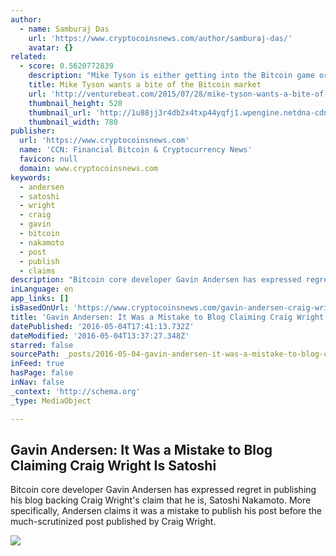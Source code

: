 ```yaml
---
author:
  - name: Samburaj Das
    url: 'https://www.cryptocoinsnews.com/author/samburaj-das/'
    avatar: {}
related:
  - score: 0.5620772839
    description: "Mike Tyson is either getting into the Bitcoin game or is getting scammed out of a bunch of money. Tyson, a former heavyweight boxing world champion, tweeted a link this weekend to a website with the best URL you'll see all year: Coming soon... http://t.co/Blf592VtUW ... Changing the way we get change."
    title: Mike Tyson wants a bite of the Bitcoin market
    url: 'http://venturebeat.com/2015/07/28/mike-tyson-wants-a-bite-of-the-bitcoin-market/'
    thumbnail_height: 520
    thumbnail_url: 'http://1u88jj3r4db2x4txp44yqfj1.wpengine.netdna-cdn.com/wp-content/uploads/2015/07/tyson-780x520.jpg'
    thumbnail_width: 780
publisher:
  url: 'https://www.cryptocoinsnews.com'
  name: 'CCN: Financial Bitcoin & Cryptocurrency News'
  favicon: null
  domain: www.cryptocoinsnews.com
keywords:
  - andersen
  - satoshi
  - wright
  - craig
  - gavin
  - bitcoin
  - nakamoto
  - post
  - publish
  - claims
description: "Bitcoin core developer Gavin Andersen has expressed regret in publishing his blog backing Craig Wright's claim that he is, Satoshi Nakamoto. More specifically, Andersen claims it was a mistake to publish his post before the much-scrutinized post published by Craig Wright."
inLanguage: en
app_links: []
isBasedOnUrl: 'https://www.cryptocoinsnews.com/gavin-andersen-craig-wright-blog-mistake/'
title: 'Gavin Andersen: It Was a Mistake to Blog Claiming Craig Wright Is Satoshi'
datePublished: '2016-05-04T17:41:13.732Z'
dateModified: '2016-05-04T13:37:27.348Z'
starred: false
sourcePath: _posts/2016-05-04-gavin-andersen-it-was-a-mistake-to-blog-claiming-craig-wrig.md
inFeed: true
hasPage: false
inNav: false
_context: 'http://schema.org'
_type: MediaObject

---
```

<article style=""><h1>Gavin Andersen: It Was a Mistake to Blog Claiming Craig Wright Is Satoshi</h1><p>Bitcoin core developer Gavin Andersen has expressed regret in publishing his blog backing Craig Wright's claim that he is, Satoshi Nakamoto. More specifically, Andersen claims it was a mistake to publish his post before the much-scrutinized post published by Craig Wright.</p><img src="https://www.cryptocoinsnews.com/wp-content/uploads/2016/05/Gavin-Andersen.jpg" /></article>